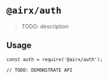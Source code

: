 # `@airx/auth`

> TODO: description

## Usage

```
const auth = require('@airx/auth');

// TODO: DEMONSTRATE API
```
